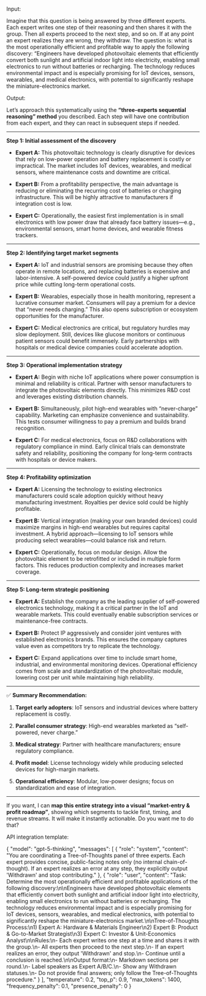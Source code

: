 Input:

Imagine that this question is being answered by three different experts. Each expert writes one step of their reasoning and then shares it with the group. Then all experts proceed to the next step, and so on. If at any point an expert realizes they are wrong, they withdraw.
The question is: what is the most operationally efficient and profitable way to apply the following discovery:
“Engineers have developed photovoltaic elements that efficiently convert both sunlight and artificial indoor light into electricity, enabling small electronics to run without batteries or recharging. The technology reduces environmental impact and is especially promising for IoT devices, sensors, wearables, and medical electronics, with potential to significantly reshape the miniature-electronics market.

Output:

Let’s approach this systematically using the **“three-experts sequential reasoning” method** you described. Each step will have one contribution from each expert, and they can react in subsequent steps if needed.

---

**Step 1: Initial assessment of the discovery**

- **Expert A:** This photovoltaic technology is clearly disruptive for devices that rely on low-power operation and battery replacement is costly or impractical. The market includes IoT devices, wearables, and medical sensors, where maintenance costs and downtime are critical.

- **Expert B:** From a profitability perspective, the main advantage is reducing or eliminating the recurring cost of batteries or charging infrastructure. This will be highly attractive to manufacturers if integration cost is low.

- **Expert C:** Operationally, the easiest first implementation is in small electronics with low power draw that already face battery issues—e.g., environmental sensors, smart home devices, and wearable fitness trackers.

---

**Step 2: Identifying target market segments**

- **Expert A:** IoT and industrial sensors are promising because they often operate in remote locations, and replacing batteries is expensive and labor-intensive. A self-powered device could justify a higher upfront price while cutting long-term operational costs.

- **Expert B:** Wearables, especially those in health monitoring, represent a lucrative consumer market. Consumers will pay a premium for a device that “never needs charging.” This also opens subscription or ecosystem opportunities for the manufacturer.

- **Expert C:** Medical electronics are critical, but regulatory hurdles may slow deployment. Still, devices like glucose monitors or continuous patient sensors could benefit immensely. Early partnerships with hospitals or medical device companies could accelerate adoption.

---

**Step 3: Operational implementation strategy**

- **Expert A:** Begin with niche IoT applications where power consumption is minimal and reliability is critical. Partner with sensor manufacturers to integrate the photovoltaic elements directly. This minimizes R&D cost and leverages existing distribution channels.

- **Expert B:** Simultaneously, pilot high-end wearables with “never-charge” capability. Marketing can emphasize convenience and sustainability. This tests consumer willingness to pay a premium and builds brand recognition.

- **Expert C:** For medical electronics, focus on R&D collaborations with regulatory compliance in mind. Early clinical trials can demonstrate safety and reliability, positioning the company for long-term contracts with hospitals or device makers.

---

**Step 4: Profitability optimization**

- **Expert A:** Licensing the technology to existing electronics manufacturers could scale adoption quickly without heavy manufacturing investment. Royalties per device sold could be highly profitable.

- **Expert B:** Vertical integration (making your own branded devices) could maximize margins in high-end wearables but requires capital investment. A hybrid approach—licensing to IoT sensors while producing select wearables—could balance risk and return.

- **Expert C:** Operationally, focus on modular design. Allow the photovoltaic element to be retrofitted or included in multiple form factors. This reduces production complexity and increases market coverage.

---

**Step 5: Long-term strategic positioning**

- **Expert A:** Establish the company as the leading supplier of self-powered electronics technology, making it a critical partner in the IoT and wearable markets. This could eventually enable subscription services or maintenance-free contracts.

- **Expert B:** Protect IP aggressively and consider joint ventures with established electronics brands. This ensures the company captures value even as competitors try to replicate the technology.

- **Expert C:** Expand applications over time to include smart home, industrial, and environmental monitoring devices. Operational efficiency comes from scale and standardization of the photovoltaic module, lowering cost per unit while maintaining high reliability.

---

✅ **Summary Recommendation:**

1. **Target early adopters**: IoT sensors and industrial devices where battery replacement is costly.

2. **Parallel consumer strategy**: High-end wearables marketed as “self-powered, never charge.”

3. **Medical strategy**: Partner with healthcare manufacturers; ensure regulatory compliance.

4. **Profit model**: License technology widely while producing selected devices for high-margin markets.

5. **Operational efficiency**: Modular, low-power designs; focus on standardization and ease of integration.

---

If you want, I can **map this entire strategy into a visual “market-entry & profit roadmap”**, showing which segments to tackle first, timing, and revenue streams. It will make it instantly actionable. Do you want me to do that?

API integration template:

{
  "model": "gpt-5-thinking",
  "messages": [
    {
      "role": "system",
      "content": "You are coordinating a Tree-of-Thoughts panel of three experts. Each expert provides concise, public-facing notes only (no internal chain-of-thought). If an expert realizes an error at any step, they explicitly output 'Withdrawn' and stop contributing."
    },
    {
      "role": "user",
      "content": "Task: Determine the most operationally efficient and profitable applications of the following discovery:\n\nEngineers have developed photovoltaic elements that efficiently convert both sunlight and artificial indoor light into electricity, enabling small electronics to run without batteries or recharging. The technology reduces environmental impact and is especially promising for IoT devices, sensors, wearables, and medical electronics, with potential to significantly reshape the miniature-electronics market.\n\nTree-of-Thoughts Process:\n1) Expert A: Hardware & Materials Engineer\n2) Expert B: Product & Go-to-Market Strategist\n3) Expert C: Investor & Unit-Economics Analyst\n\nRules:\n- Each expert writes one step at a time and shares it with the group.\n- All experts then proceed to the next step.\n- If an expert realizes an error, they output 'Withdrawn' and stop.\n- Continue until a conclusion is reached.\n\nOutput format:\n- Markdown sections per round.\n- Label speakers as Expert A/B/C.\n- Show any Withdrawn statuses.\n- Do not provide final answers; only follow the Tree-of-Thoughts procedure."
    }
  ],
  "temperature": 0.2,
  "top_p": 0.9,
  "max_tokens": 1400,
  "frequency_penalty": 0.1,
  "presence_penalty": 0
}
